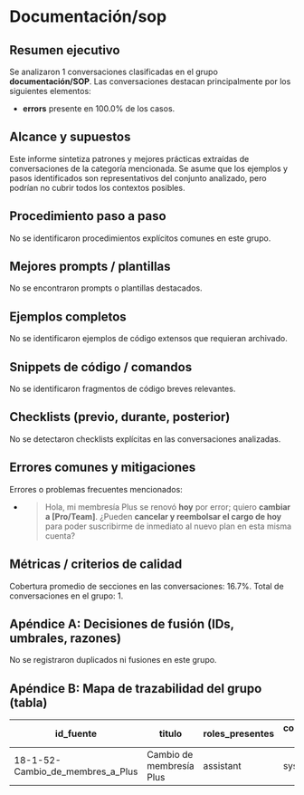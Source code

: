 # Documentación/sop

## Resumen ejecutivo

Se analizaron 1 conversaciones clasificadas en el grupo **documentación/SOP**.
Las conversaciones destacan principalmente por los siguientes elementos:
- **errors** presente en 100.0% de los casos.

## Alcance y supuestos

Este informe sintetiza patrones y mejores prácticas extraídas de conversaciones de la categoría mencionada.
Se asume que los ejemplos y pasos identificados son representativos del conjunto analizado, pero podrían no cubrir todos los contextos posibles.

## Procedimiento paso a paso

No se identificaron procedimientos explícitos comunes en este grupo.

## Mejores prompts / plantillas

No se encontraron prompts o plantillas destacados.

## Ejemplos completos

No se identificaron ejemplos de código extensos que requieran archivado.

## Snippets de código / comandos

No se identificaron fragmentos de código breves relevantes.

## Checklists (previo, durante, posterior)

No se detectaron checklists explícitas en las conversaciones analizadas.

## Errores comunes y mitigaciones

Errores o problemas frecuentes mencionados:
- > Hola, mi membresía Plus se renovó **hoy** por error; quiero **cambiar a [Pro/Team]**. ¿Pueden **cancelar y reembolsar el cargo de hoy** para poder suscribirme de inmediato al nuevo plan en esta misma cuenta?

## Métricas / criterios de calidad

Cobertura promedio de secciones en las conversaciones: 16.7%.
Total de conversaciones en el grupo: 1.

## Apéndice A: Decisiones de fusión (IDs, umbrales, razones)

No se registraron duplicados ni fusiones en este grupo.

## Apéndice B: Mapa de trazabilidad del grupo (tabla)

| id_fuente | titulo | roles_presentes | cobertura % | duplicado | neardup | jaccard | canonico |
|---|---|---|---|---|---|---|---|
| 18-1-52-Cambio_de_membres_a_Plus | Cambio de membresía Plus | assistant|system|tool|user | 17% | no | no |  |  |